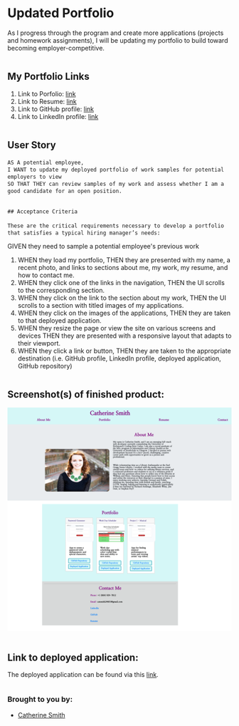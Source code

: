 # Updated Portfolio

As I progress through the program and create more applications (projects and homework assignments), I will be updating my portfolio to build toward becoming employer-competitive.

```
```
## My Portfolio Links
1. Link to Porfolio: [link](https://crsmith01.github.io/homework-7-updated-profile)
2. Link to Resume: [link](https://docs.google.com/document/d/e/2PACX-1vTOmmrXw5f6mpnJ4ntzogEC_U2VBiDCNWEIMASmboPkLAYC9ApUQoJoF1oIFBqTWVA4OQbMzuODDxsM/pub)
3. Link to GitHub profile: [link](https://github.com/crsmith01)
4. Link to LinkedIn profile: [link](https://www.linkedin.com/in/catherine-smith24601)

```
```         
## User Story

```
AS A potential employee,
I WANT to update my deployed portfolio of work samples for potential employers to view
SO THAT THEY can review samples of my work and assess whether I am a good candidate for an open position.
```
```

## Acceptance Criteria

These are the critical requirements necessary to develop a portfolio that satisfies a typical hiring manager’s needs:

```
GIVEN they need to sample a potential employee's previous work
1. WHEN they load my portfolio,
    THEN they are presented with my name, a recent photo, and links to sections about me, my work, my resume, and how to contact me.
2. WHEN they click one of the links in the navigation,
    THEN the UI scrolls to the corresponding section.
3. WHEN they click on the link to the section about my work,
    THEN the UI scrolls to a section with titled images of my applications.
4. WHEN they click on the images of the applications,
    THEN they are taken to that deployed application.
5. WHEN they resize the page or view the site on various screens and devices
    THEN they are presented with a responsive layout that adapts to their viewport.
6. WHEN they click a link or button,
    THEN they are taken to the appropriate destination (i.e. GitHub profile, LinkedIn profile, deployed application, GitHub repository)
```
```

## Screenshot(s) of finished product:
![screenshot](./images/portfolio_hw7.png)

```
```

## Link to deployed application: 
The deployed application can be found via this 
[link](https://crsmith01.github.io/homework-7-updated-portfolio).

```
```

### Brought to you by:
* [Catherine Smith](https://github.com/crsmith01)
